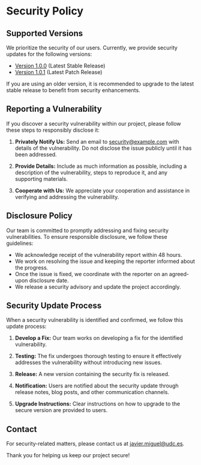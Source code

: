 # Security Policy

## Supported Versions
We prioritize the security of our users. Currently, we provide security updates for the following versions:

- [Version 1.0.0](#) (Latest Stable Release)
- [Version 1.0.1](#) (Latest Patch Release)

If you are using an older version, it is recommended to upgrade to the latest stable release to benefit from security enhancements.

## Reporting a Vulnerability
If you discover a security vulnerability within our project, please follow these steps to responsibly disclose it:

1. **Privately Notify Us:** Send an email to security@example.com with details of the vulnerability. Do not disclose the issue publicly until it has been addressed.

2. **Provide Details:** Include as much information as possible, including a description of the vulnerability, steps to reproduce it, and any supporting materials.

3. **Cooperate with Us:** We appreciate your cooperation and assistance in verifying and addressing the vulnerability.

## Disclosure Policy
Our team is committed to promptly addressing and fixing security vulnerabilities. To ensure responsible disclosure, we follow these guidelines:

- We acknowledge receipt of the vulnerability report within 48 hours.
- We work on resolving the issue and keeping the reporter informed about the progress.
- Once the issue is fixed, we coordinate with the reporter on an agreed-upon disclosure date.
- We release a security advisory and update the project accordingly.

## Security Update Process
When a security vulnerability is identified and confirmed, we follow this update process:

1. **Develop a Fix:** Our team works on developing a fix for the identified vulnerability.

2. **Testing:** The fix undergoes thorough testing to ensure it effectively addresses the vulnerability without introducing new issues.

3. **Release:** A new version containing the security fix is released.

4. **Notification:** Users are notified about the security update through release notes, blog posts, and other communication channels.

5. **Upgrade Instructions:** Clear instructions on how to upgrade to the secure version are provided to users.

## Contact
For security-related matters, please contact us at javier.miguel@udc.es.

Thank you for helping us keep our project secure!
